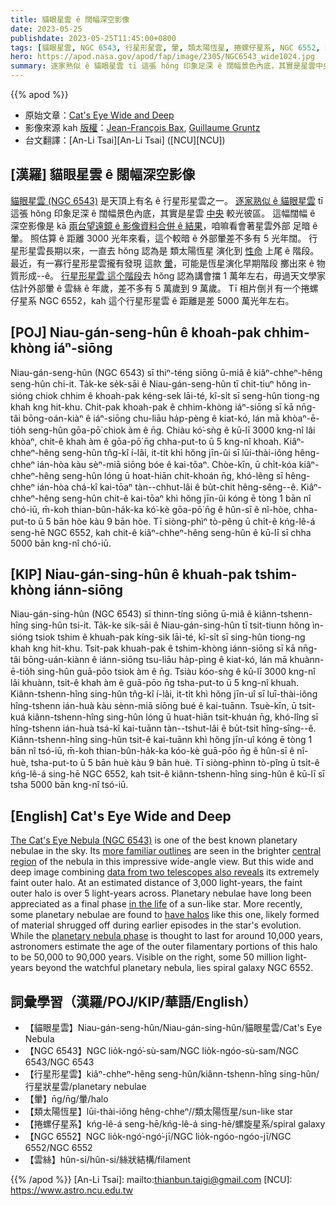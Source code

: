 ```yaml
---
title: 貓眼星雲 ê 闊幅深空影像
date: 2023-05-25
publishdate: 2023-05-25T11:45:00+0800
tags: [貓眼星雲, NGC 6543, 行星形星雲, 暈, 類太陽恆星, 捲螺仔星系, NGC 6552, 雲絲]
hero: https://apod.nasa.gov/apod/fap/image/2305/NGC6543_wide1024.jpg
summary: 逐家熟似 ê 貓眼星雲 tī 這張 hŏng 印象足深 ê 闊幅景色內底，其實是星雲中央較光彼區。
---
```


{{% apod %}}

- 原始文章：[Cat's Eye Wide and Deep](https://apod.nasa.gov/apod/ap230525.html)
- 影像來源 kah [版權][copyright]：[Jean-François Bax](https://www.astrobin.com/users/jeffbax/), [Guillaume Gruntz](https://www.astrobin.com/users/GuillaumeGz/)
- 台文翻譯：[An-Li Tsai][An-Li Tsai] ([NCU][NCU])

## [漢羅] 貓眼星雲 ê 闊幅深空影像
[貓眼星雲 (NGC 6543)][The Cat's Eye Nebula (NGC 6543)] 是天頂上有名 ê 行星形星雲之一。
[逐家熟似 ê 貓眼星雲][more familiar outlines] tī 這張 hŏng 印象足深 ê 闊幅景色內底，其實是星雲 [中央][central region] 較光彼區。
這幅闊幅 ê 深空影像是 kā [兩台望遠鏡 ê 影像資料合併 ê 結果][data from two telescopes also reveals]，咱嘛看會著星雲外部 足暗 ê 暈。
照估算 ê 距離 3000 光年來看，這个較暗 ê 外部暈差不多有 5 光年闊。
行星形星雲長期以來，一直去 hŏng 認為是 類太陽恆星 演化到 [性命][in the life] 上尾 ê 階段。
最近，有一寡行星形星雲攏有發現 這款 [暈][have halos]，可能是恆星演化早期階段 擲出來 ê 物質形成--ê。
[行星形星雲 這个階段][planetary nebula phase]去 hŏng 認為講會擋 1 萬年左右，毋過天文學家估計外部暈 ê 雲絲 ê 年歲，差不多有 5 萬歲到 9 萬歲。
Tī 相片倒爿有一个捲螺仔星系 NGC 6552，kah 這个行星形星雲 ê 距離是差 5000 萬光年左右。

## [POJ] Niau-gán-seng-hûn ê khoah-pak chhim-khòng iáⁿ-siōng
Niau-gán-seng-hûn (NGC 6543) sī thiⁿ-téng siōng ū-miâ ê kiâⁿ-chheⁿ-hêng seng-hûn chi-it.
Ta̍k-ke se̍k-sāi ê Niau-gán-seng-hûn tī chit-tiuⁿ hŏng ìn-sióng chiok chhim ê khoah-pak kéng-sek lāi-té, kî-si̍t sī seng-hûn tiong-ng khah kng hit-khu.
Chit-pak khoah-pak ê chhim-khòng iáⁿ-siōng sī kā nn̄g-tâi bōng-oán-kiàⁿ ê iáⁿ-siōng chu-liāu ha̍p-pèng ê kiat-kó, lán mā khòaⁿ-ē-tio̍h seng-hûn gōa-pō͘ chiok àm ê n̄g.
Chiàu kó͘-sǹg ê kū-lī 3000 kng-nî lâi khòaⁿ, chit-ê khah àm ê gōa-pō͘ n̄g chha-put-to ū 5 kng-nî khoah.
Kiâⁿ-chheⁿ-hêng seng-hûn tn̂g-kî í-lâi, it-ti̍t khì hŏng jīn-ûi sī lūi-thài-iông hêng-chheⁿ ián-hòa kàu sèⁿ-miā siōng bóe ê kai-tōaⁿ.
Chòe-kīn, ū chi̍t-kóa kiâⁿ-chheⁿ-hêng seng-hûn lóng ū hoat-hiān chit-khoán n̄g, khó-lêng sī hêng-chheⁿ ián-hòa chá-kî kai-tōaⁿ tàn--chhut-lâi ê bu̍t-chit hêng-sêng--ê.
Kiâⁿ-chheⁿ-hêng seng-hûn chit-ê kai-tōaⁿ khì hŏng jīn-ûi kóng ē tòng 1 bān nî chó-iū, m̄-koh thian-bûn-ha̍k-ka kó͘-kè gōa-pō͘ n̄g ê hûn-sī ê nî-hòe, chha-put-to ū 5 bān hòe kàu 9 bān hòe.
Tī siòng-phìⁿ tò-pêng ū chi̍t-ê kńg-lê-á seng-hē NGC 6552, kah chit-ê kiâⁿ-chheⁿ-hêng seng-hûn ê kū-lī sī chha 5000 bān kng-nî chó-iū.

## [KIP] Niau-gán-sing-hûn ê khuah-pak tshim-khòng iánn-siōng
Niau-gán-sing-hûn (NGC 6543) sī thinn-tíng siōng ū-miâ ê kiânn-tshenn-hîng sing-hûn tsi-it.
Ta̍k-ke si̍k-sāi ê Niau-gán-sing-hûn tī tsit-tiunn hŏng ìn-sióng tsiok tshim ê khuah-pak kíng-sik lāi-té, kî-si̍t sī sing-hûn tiong-ng khah kng hit-khu.
Tsit-pak khuah-pak ê tshim-khòng iánn-siōng sī kā nn̄g-tâi bōng-uán-kiànn ê iánn-siōng tsu-liāu ha̍p-pìng ê kiat-kó, lán mā khuànn-ē-tio̍h sing-hûn guā-pōo tsiok àm ê n̄g.
Tsiàu kóo-sǹg ê kū-lī 3000 kng-nî lâi khuànn, tsit-ê khah àm ê guā-pōo n̄g tsha-put-to ū 5 kng-nî khuah.
Kiânn-tshenn-hîng sing-hûn tn̂g-kî í-lâi, it-ti̍t khì hŏng jīn-uî sī luī-thài-iông hîng-tshenn ián-huà kàu sènn-miā siōng bué ê kai-tuānn.
Tsuè-kīn, ū tsi̍t-kuá kiânn-tshenn-hîng sing-hûn lóng ū huat-hiān tsit-khuán n̄g, khó-lîng sī hîng-tshenn ián-huà tsá-kî kai-tuānn tàn--tshut-lâi ê bu̍t-tsit hîng-sîng--ê.
Kiânn-tshenn-hîng sing-hûn tsit-ê kai-tuānn khì hŏng jīn-uî kóng ē tòng 1 bān nî tsó-iū, m̄-koh thian-bûn-ha̍k-ka kóo-kè guā-pōo n̄g ê hûn-sī ê nî-huè, tsha-put-to ū 5 bān huè kàu 9 bān huè.
Tī siòng-phìnn tò-pîng ū tsi̍t-ê kńg-lê-á sing-hē NGC 6552, kah tsit-ê kiânn-tshenn-hîng sing-hûn ê kū-lī sī tsha 5000 bān kng-nî tsó-iū.

## [English] Cat's Eye Wide and Deep
[The Cat's Eye Nebula (NGC 6543)][The Cat's Eye Nebula (NGC 6543)] is one of the best known planetary nebulae in the sky.
Its [more familiar outlines][more familiar outlines] are seen in the brighter [central region][central region] of the nebula in this impressive wide-angle view.
But this wide and deep image combining [data from two telescopes also reveals][data from two telescopes also reveals] its extremely faint outer halo.
At an estimated distance of 3,000 light-years, the faint outer halo is over 5 light-years across.
Planetary nebulae have long been appreciated as a final phase [in the life][in the life] of a sun-like star.
More recently, some planetary nebulae are found to [have halos][have halos] like this one, likely formed of material shrugged off during earlier episodes in the star's evolution.
While the [planetary nebula phase][planetary nebula phase] is thought to last for around 10,000 years, astronomers estimate the age of the outer filamentary portions of this halo to be 50,000 to 90,000 years.
Visible on the right, some 50 million light-years beyond the watchful planetary nebula, lies spiral galaxy NGC 6552.

## 詞彙學習（漢羅/POJ/KIP/華語/English）
- 【貓眼星雲】Niau-gán-seng-hûn/Niau-gán-sing-hûn/貓眼星雲/Cat's Eye Nebula
- 【NGC 6543】NGC lio̍k-ngó͘-sù-sam/NGC lio̍k-ngóo-sù-sam/NGC 6543/NGC 6543
- 【行星形星雲】kiâⁿ-chheⁿ-hêng seng-hûn/kiânn-tshenn-hîng sing-hûn/行星狀星雲/planetary nebulae
- 【暈】n̄g/n̄g/暈/halo
- 【類太陽恆星】lūi-thài-iông hêng-chheⁿ//類太陽恆星/sun-like star
- 【捲螺仔星系】kńg-lê-á seng-hē/kńg-lê-á sing-hē/螺旋星系/spiral galaxy
- 【NGC 6552】NGC lio̍k-ngó͘-ngó͘-jī/NGC lio̍k-ngóo-ngóo-jī/NGC 6552/NGC 6552
- 【雲絲】hûn-si/hûn-si/絲狀結構/filament

{{% /apod %}}
[An-Li Tsai]: mailto:thianbun.taigi@gmail.com
[NCU]: https://www.astro.ncu.edu.tw

[copyright]: https://apod.nasa.gov/apod/fap/lib/about_apod.html#srapply
[License]: https://creativecommons.org/licenses/by/2.0/

[The Cat's Eye Nebula (NGC 6543)]:https://en.wikipedia.org/wiki/Cat's_Eye_Nebula
[more familiar outlines]:https://www.spacetelescope.org/news/heic0414/
[central region]:https://arxiv.org/abs/2209.01313
[data from two telescopes also reveals]:https://www.astrobin.com/mfogwz/D/
[in the life]:http://imagine.gsfc.nasa.gov/educators/lifecycles/stars.html
[have halos]:https://apod.nasa.gov/apod/ap140601.html
[planetary nebula phase]:https://vimeo.com/51508514
